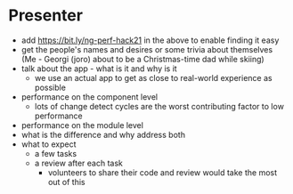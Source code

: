 # Presenter

- add https://bit.ly/ng-perf-hack21 in the above to enable finding it easy
- get the people's names and desires or some trivia about themselves (Me - Georgi (joro) about to be a Christmas-time dad while skiing)
- talk about the app - what is it and why is it
  - we use an actual app to get as close to real-world experience as possible
- performance on the component level
  - lots of change detect cycles are the worst contributing factor to low performance
- performance on the module level
- what is the difference and why address both
- what to expect
  - a few tasks
  - a review after each task
    - volunteers to share their code and review would take the most out of this
